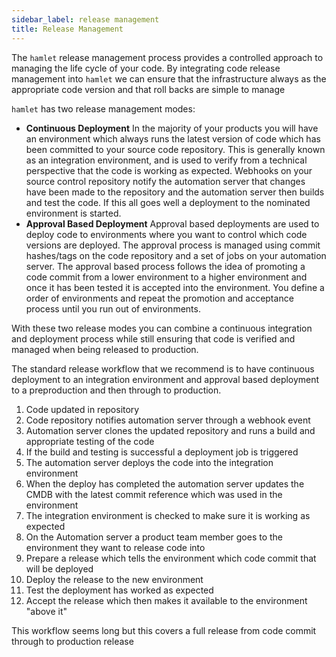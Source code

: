 ```yaml
---
sidebar_label: release management
title: Release Management
---
```

The `hamlet` release management process provides a controlled approach to managing the life cycle of your code. By integrating code release management into `hamlet` we can ensure that the infrastructure always as the appropriate code version and that roll backs are simple to manage

`hamlet` has two release management modes:

- **Continuous Deployment**
    In the majority of your products you will have an environment which always runs the latest version of code which has been committed to your source code repository. This is generally known as an integration environment, and is used to verify from a technical perspective that the code is working as expected. Webhooks on your source control repository notify the automation server that changes have been made to the repository and the automation server then builds and test the code. If this all goes well a deployment to the nominated environment is started.
- **Approval Based Deployment**
    Approval based deployments are used to deploy code to environments where you want to control which code versions are deployed. The approval process is managed using commit hashes/tags on the code repository and a set of jobs on your automation server. The approval based process follows the idea of promoting a code commit from a lower environment to a higher environment and once it has been tested it is accepted into the environment. You define a order of environments and repeat the promotion and acceptance  process until you run out of environments.

With these two release modes you can combine a continuous integration and deployment process while still ensuring that code is verified and managed when being released to production.

The standard release workflow that we recommend is to have continuous deployment to an integration environment and approval based deployment to a preproduction and then through to production.

1. Code updated in repository
2. Code repository notifies automation server through a webhook event
3. Automation server clones the updated repository and runs a build and appropriate testing of the code
4. If the build and testing is successful a deployment job is triggered
5. The automation server deploys the code into the integration environment
6. When the deploy has completed the automation server updates the CMDB with the latest commit reference which was used in the environment
7. The integration environment is checked to make sure it is working as expected
8. On the Automation server a product team member goes to the environment they want to release code into
9. Prepare a release which tells the environment which code commit that will be deployed
10. Deploy the release to the new environment
11. Test the deployment has worked as expected
12. Accept the release which then makes it available to the environment "above it"

This workflow seems long but this covers a full release from code commit through to production release

